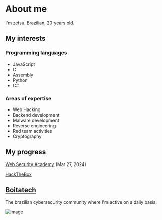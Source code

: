 
# About me

I'm zetsu. Brazilian, 20 years old.

## My interests

### Programming languages

- JavaScript
- C
- Assembly
- Python
- C#

### Areas of expertise

- Web Hacking
- Backend development
- Malware development
- Reverse engineering
- Red team activities
- Cryptography

## My progress

[Web Security Academy](https://github.com/zetsuHQ/zetsuHQ/assets/127287685/b98c12c0-c1cf-4ac7-8ac6-3fe52f2bae7b) (Mar 27, 2024)

[HackTheBox](https://app.hackthebox.com/users/1528410)

## [Boitatech](https://boitatech.com.br/) 

The brazilian cybersecurity community where I'm active on a daily basis.

![image](https://github.com/zetsuHQ/zetsuHQ/assets/127287685/a3d413e8-5aae-4d1c-923a-dfd20c4f5da4)

